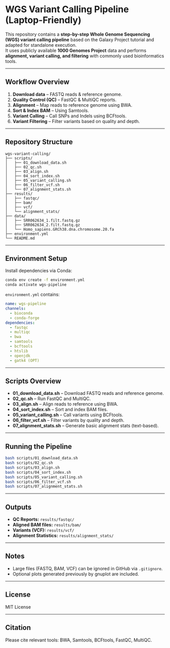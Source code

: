 # WGS Variant Calling Pipeline (Laptop-Friendly)

This repository contains a **step-by-step Whole Genome Sequencing (WGS) variant calling pipeline** based on the Galaxy Project tutorial and adapted for standalone execution.  
It uses publicly available **1000 Genomes Project** data and performs **alignment, variant calling, and filtering** with commonly used bioinformatics tools.

---

## **Workflow Overview**

1. **Download data** – FASTQ reads & reference genome.  
2. **Quality Control (QC)** – FastQC & MultiQC reports.  
3. **Alignment** – Map reads to reference genome using BWA.  
4. **Sort & Index BAM** – Using Samtools.  
5. **Variant Calling** – Call SNPs and Indels using BCFtools.  
6. **Variant Filtering** – Filter variants based on quality and depth.  

---

## **Repository Structure**

```
wgs-variant-calling/
├── scripts/
│   ├── 01_download_data.sh
│   ├── 02_qc.sh
│   ├── 03_align.sh
│   ├── 04_sort_index.sh
│   ├── 05_variant_calling.sh
│   ├── 06_filter_vcf.sh
│   └── 07_alignment_stats.sh
├── results/
│   ├── fastqc/
│   ├── bam/
│   ├── vcf/
│   └── alignment_stats/
├── data/
│   ├── SRR062634_1.filt.fastq.gz
│   ├── SRR062634_2.filt.fastq.gz
│   └── Homo_sapiens.GRCh38.dna.chromosome.20.fa
├── environment.yml
└── README.md
```

---

## **Environment Setup**

Install dependencies via Conda:

```bash
conda env create -f environment.yml
conda activate wgs-pipeline
```

`environment.yml` contains:

```yaml
name: wgs-pipeline
channels:
  - bioconda
  - conda-forge
dependencies:
  - fastqc
  - multiqc
  - bwa
  - samtools
  - bcftools
  - htslib
  - openjdk
  - gatk4 (OPT)
```

---

## **Scripts Overview**

- **01_download_data.sh** – Download FASTQ reads and reference genome.  
- **02_qc.sh** – Run FastQC and MultiQC.  
- **03_align.sh** – Align reads to reference using BWA.  
- **04_sort_index.sh** – Sort and index BAM files.  
- **05_variant_calling.sh** – Call variants using BCFtools.  
- **06_filter_vcf.sh** – Filter variants by quality and depth.  
- **07_alignment_stats.sh** – Generate basic alignment stats (text-based).

---

## **Running the Pipeline**

```bash
bash scripts/01_download_data.sh
bash scripts/02_qc.sh
bash scripts/03_align.sh
bash scripts/04_sort_index.sh
bash scripts/05_variant_calling.sh
bash scripts/06_filter_vcf.sh
bash scripts/07_alignment_stats.sh
```

---

## **Outputs**

- **QC Reports:** `results/fastqc/`  
- **Aligned BAM files:** `results/bam/`  
- **Variants (VCF):** `results/vcf/`  
- **Alignment Statistics:** `results/alignment_stats/`  

---

## **Notes**

- Large files (FASTQ, BAM, VCF) can be ignored in GitHub via `.gitignore`.  
- Optional plots generated previously by gnuplot are included.

---

## **License**

MIT License

---

## **Citation**

Please cite relevant tools: BWA, Samtools, BCFtools, FastQC, MultiQC.
